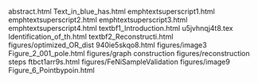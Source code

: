 abstract.html
Text_in_blue_has.html
emphtextsuperscript1.html
emphtextsuperscript2.html
emphtextsuperscript3.html
emphtextsuperscript4.html
textbf1_Introduction.html
u5jvhnqj4t8.tex
Identification_of_th.html
textbf2_Reconstructi.html
figures/optimized_OR_dist
940ie5skqo8.html
figures/image3
Figure_2_001_pole.html
figures/graph construction
figures/reconstruction steps
ftbct1arr9s.html
figures/FeNiSampleValidation
figures/image9
Figure_6_Pointbypoin.html